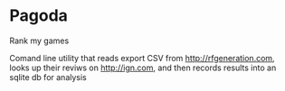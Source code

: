 # Pagoda
Rank my games

Comand line utility that reads export CSV from http://rfgeneration.com, looks up their reviws on http://ign.com,
and then records results into an sqlite db for analysis
